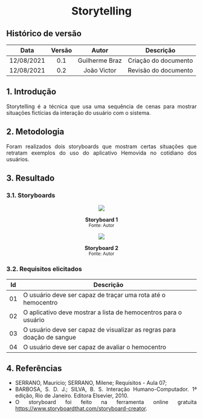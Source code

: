 # <center> Storytelling

## Histórico de versão
| Data | Versão | Autor | Descrição |
| :-:|:-:|:-:|:-: |
| 12/08/2021 | 0.1 | Guilherme Braz | Criação do documento |
| 12/08/2021 | 0.2 | João Victor | Revisão do documento |

<div align="justify">

## 1. Introdução
Storytelling é a técnica que usa uma sequência de cenas para mostrar situações fictícias da interação do usuário com o sistema.

## 2. Metodologia 

Foram realizados dois storyboards que mostram certas situações que retratam exemplos do uso do aplicativo Hemovida no cotidiano dos usuários.

## 3. Resultado

### 3.1. Storyboards
<p align='center'>
    <img src='images/tira1.png'>
    <figcaption align='center'>
        <b>Storyboard 1</b>
        <br>
        <small>Fonte: Autor</small>
    </figcaption>
</p>

<p align='center'>
    <img src='images/tira2.png'>
    <figcaption align='center'>
        <b>Storyboard 2</b>
        <br>
        <small>Fonte: Autor</small>
    </figcaption>
</p>

### 3.2. Requisitos elicitados

| Id | Descrição |
| -- | --------- |
| 01 | O  usuário deve ser capaz de traçar uma rota até o hemocentro |
| 02 | O aplicativo deve mostrar a lista de hemocentros para o usuário |
| 03 | O usuário deve ser capaz de visualizar as regras para doação de sangue |
| 04 | O usuário deve ser capaz de avaliar o hemocentro |



## 4. Referências
- SERRANO, Maurício; SERRANO, Milene; Requisitos - Aula 07; 
- BARBOSA, S. D. J.; SILVA, B. S. Interação Humano-Computador. 1ª edição, Rio de Janeiro. Editora Elsevier, 2010.
- O storyboard foi feito na ferramenta online gratuita https://www.storyboardthat.com/storyboard-creator.


